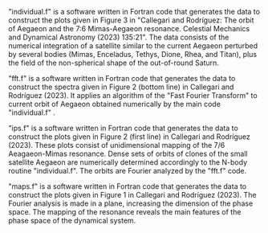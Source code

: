 "individual.f"  is a software written in Fortran code that generates the data to construct the plots given in Figure 3 in "Callegari and Rodríguez: The orbit of Aegaeon and the 7:6 Mimas-Aegaeon resonance. Celestial Mechanics and Dynamical Astronomy (2023) 135:21". The data consists of the numerical integration of a satellite similar to the current  Aegaeon perturbed by several bodies (Mimas, Enceladus, Tethys, Dione, Rhea, and Titan), plus the field of the non-spherical shape of the out-of-round Saturn.

"fft.f"  is a software written in Fortran code that generates the data to construct the spectra given in Figure 2 (bottom line) in Callegari and Rodríguez (2023). It applies an algorithm of the "Fast Fourier Transform" to current orbit of Aegaeon obtained numerically by the main code "individual.f" . 

"ips.f" is a software written in Fortran code that generates the data to construct the plots given in Figure 2 (first line) in Callegari and Rodríguez (2023). These plots consist of unidimensional mapping of the 7/6 Aeagaeon-Mimas resonance. Dense sets of orbits of clones of the small satellite Aegaeon are numerically determined accordingly to the N-body routine "individual.f". The orbits are Fourier analyzed by the "fft.f" code.  

"maps.f" is a software written in Fortran code that generates the data to construct the plots given in Figure 1 in Callegari and Rodríguez (2023). The Fourier analysis is made in a plane, increasing the dimension of the phase space. The mapping of the resonance reveals the main features of the phase space of the dynamical system.
